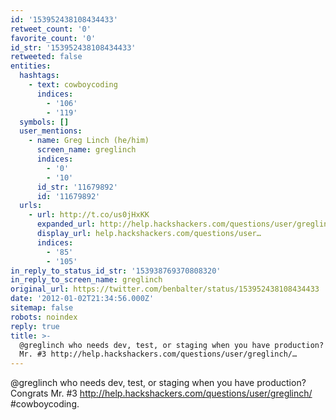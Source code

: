 ```yaml
---
id: '153952438108434433'
retweet_count: '0'
favorite_count: '0'
id_str: '153952438108434433'
retweeted: false
entities:
  hashtags:
    - text: cowboycoding
      indices:
        - '106'
        - '119'
  symbols: []
  user_mentions:
    - name: Greg Linch (he/him)
      screen_name: greglinch
      indices:
        - '0'
        - '10'
      id_str: '11679892'
      id: '11679892'
  urls:
    - url: http://t.co/us0jHxKK
      expanded_url: http://help.hackshackers.com/questions/user/greglinch/
      display_url: help.hackshackers.com/questions/user…
      indices:
        - '85'
        - '105'
in_reply_to_status_id_str: '153938769370808320'
in_reply_to_screen_name: greglinch
original_url: https://twitter.com/benbalter/status/153952438108434433
date: '2012-01-02T21:34:56.000Z'
sitemap: false
robots: noindex
reply: true
title: >-
  @greglinch who needs dev, test, or staging when you have production? Congrats
  Mr. #3 http://help.hackshackers.com/questions/user/greglinch/…
---
```


@greglinch who needs dev, test, or staging when you have production? Congrats Mr. #3 http://help.hackshackers.com/questions/user/greglinch/ #cowboycoding.
